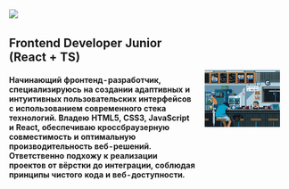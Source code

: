 <div align="center">
  <!-- <img src="https://skillicons.dev/icons?i=html,css,js,ts,bootstrap,react,vercel,nodejs,npm,express,mongodb,git,github,figma" /> -->
  <table style="border: 1px solid transparent; border-collapse: collapse;">
    <tr>
      <td width="70%" align="left" style="border: 1px solid transparent;">
        <img src="https://skillicons.dev/icons?i=html,css,js,ts,react,vercel,nodejs,npm,git"/>
        <h2>Frontend Developer Junior (React + TS)</h1>
        <h4>Начинающий фронтенд-разработчик, специализируюсь на создании адаптивных и интуитивных пользовательских интерфейсов с использованием современного стека технологий. Владею HTML5, CSS3, JavaScript и React, обеспечиваю кроссбраузерную совместимость и оптимальную производительность веб-решений. Ответственно подхожу к реализации проектов от вёрстки до интеграции, соблюдая принципы чистого кода и веб-доступности.</h3>
      </td>
      <td width="30%" align="center" style="border: 1px solid transparent;">
        <img src="https://github.com/Bogatyrev-Islam/Bogatyrev-Islam/raw/main/гиф%20анимация.gif" alt="Анимация проекта" width="400"/>
      </td>
    </tr>
  </table>
</div>
